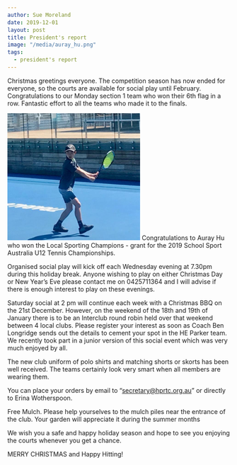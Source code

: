 ```yaml
---
author: Sue Moreland
date: 2019-12-01
layout: post
title: President's report
image: "/media/auray_hu.png"
tags:
  - president's report
---
```


Christmas greetings everyone. The competition season has now ended for everyone, so the courts are available for social play until February. Congratulations to our Monday section 1 team who won their 6th flag in a row. Fantastic effort to all the teams who made it to the finals.

![image alt >](/media/auray_hu.png) Congratulations to Auray Hu who won the Local Sporting Champions - grant for the 2019 School Sport Australia U12 Tennis Championships.

Organised social play will kick off each Wednesday evening at 7.30pm during this holiday break. Anyone wishing to play on either Christmas Day or New Year’s Eve please contact me on 0425711364 and I will advise if there is enough interest to play on these evenings.

Saturday social at 2 pm will continue each week with a Christmas BBQ on the 21st December. However, on the weekend of the 18th and 19th of January there is to be an Interclub round robin held over that weekend between 4 local clubs. Please register your interest as soon as Coach Ben Longridge sends out the details to cement your spot in the HE Parker team. We recently took part in a junior version of this social event which was very much enjoyed by all.

The new club uniform of polo shirts and matching shorts or skorts has been well received. The teams certainly look very smart when all members are wearing them.

You can place your orders by email to “secretary@hprtc.org.au” or directly to Erina Wotherspoon.

Free Mulch. Please help yourselves to the mulch piles near the entrance of the club. Your garden will appreciate it during the summer months

We wish you a safe and happy holiday season and hope to see you enjoying the courts whenever you get a chance.

MERRY CHRISTMAS and Happy Hitting!
